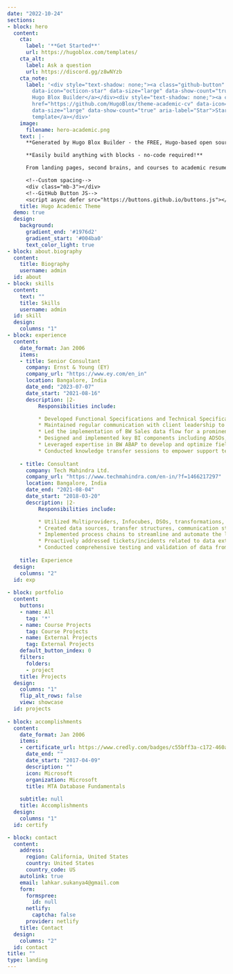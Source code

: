```yaml
---
date: "2022-10-24"
sections:
- block: hero
  content:
    cta:
      label: '**Get Started**'
      url: https://hugoblox.com/templates/
    cta_alt:
      label: Ask a question
      url: https://discord.gg/z8wNYzb
    cta_note:
      label: '<div style="text-shadow: none;"><a class="github-button" href="https://github.com/HugoBlox/hugo-blox-builder"
        data-icon="octicon-star" data-size="large" data-show-count="true" aria-label="Star">Star
        Hugo Blox Builder</a></div><div style="text-shadow: none;"><a class="github-button"
        href="https://github.com/HugoBlox/theme-academic-cv" data-icon="octicon-star"
        data-size="large" data-show-count="true" aria-label="Star">Star the Academic
        template</a></div>'
    image:
      filename: hero-academic.png
    text: |-
      **Generated by Hugo Blox Builder - the FREE, Hugo-based open source website builder trusted by 500,000+ sites.**

      **Easily build anything with blocks - no-code required!**

      From landing pages, second brains, and courses to academic resumés, conferences, and tech blogs.

      <!--Custom spacing-->
      <div class="mb-3"></div>
      <!--GitHub Button JS-->
      <script async defer src="https://buttons.github.io/buttons.js"></script>
    title: Hugo Academic Theme
  demo: true
  design:
    background:
      gradient_end: '#1976d2'
      gradient_start: '#004ba0'
      text_color_light: true
- block: about.biography
  content:
    title: Biography
    username: admin
  id: about
- block: skills
  content:
    text: ""
    title: Skills
    username: admin
  id: skill
  design:
    columns: "1"
- block: experience
  content:
    date_format: Jan 2006
    items:
    - title: Senior Consultant
      company: Ernst & Young (EY)
      company_url: "https://www.ey.com/en_in"
      location: Bangalore, India
      date_end: "2023-07-07"
      date_start: "2021-08-16"
      description: |2-
          Responsibilities include:

          * Developed Functional Specifications and Technical Specifications for BI components essential to the restructuring of the organization's landscape, ensuring alignment with business objectives.
          * Maintained regular communication with client leadership to provide updates on project development progress and address any concerns or queries.
          * Led the implementation of BW Sales data flow for a prominent Fortune 500 company, serving as the primary liaison between clients, onshore management, and development teams throughout the project lifecycle.
          * Designed and implemented key BI components including ADSOs, DTPs, transformations, open hubs, generic data sources, and Bex queries, tailored to meet specific project requirements.
          * Leveraged expertise in BW ABAP to develop and optimize field routines, start routines, end routines, and expert routines, enhancing data processing efficiency.
          * Conducted knowledge transfer sessions to empower support teams with the necessary skills and insights following the successful implementation of projects.
          
    - title: Consultant
      company: Tech Mahindra Ltd.
      company_url: "https://www.techmahindra.com/en-in/?f=1466217297"
      location: Bangalore, India
      date_end: "2021-08-04"
      date_start: "2018-03-20"
      description: |2-
          Responsibilities include:

          * Utilized Multiproviders, Infocubes, DSOs, transformations, and DTPs to fulfill end-user reporting needs, ensuring alignment with organizational objectives.
          * Created data sources, transfer structures, communication structures, transfer rules, and update rules for infosources, DSO objects, and infocubes, optimizing data flow and integrity.
          * Implemented process chains to streamline and automate the loading process for master data and transaction data, enhancing operational efficiency.
          * Proactively addressed tickets/incidents related to data extractions, data load failures, and performance issues, mitigating risks and minimizing disruptions to business operations.
          * Conducted comprehensive testing and validation of data from source systems against Business Objects reports, ensuring accuracy and reliability of reporting metrics.
          
    title: Experience
  design:
    columns: "2"
  id: exp
    
- block: portfolio
  content:
    buttons:
    - name: All
      tag: '*'
    - name: Course Projects
      tag: Course Projects
    - name: External Projects
      tag: External Projects
    default_button_index: 0
    filters:
      folders:
      - project
    title: Projects
  design:
    columns: "1"
    flip_alt_rows: false
    view: showcase
  id: projects
  
- block: accomplishments
  content:
    date_format: Jan 2006
    items:
    - certificate_url: https://www.credly.com/badges/c55bff3a-c172-460a-89d7-502e8951d3c1/public_url
      date_end: ""
      date_start: "2017-04-09"
      description: ""
      icon: Microsoft
      organization: Microsoft
      title: MTA Database Fundamentals
   
    subtitle: null
    title: Accomplishments
  design:
    columns: "1"    
  id: certify

- block: contact
  content:
    address:
      region: California, United States
      country: United States
      country_code: US
    autolink: true
    email: lahkar.sukanya4@gmail.com
    form:
      formspree:
        id: null
      netlify:
        captcha: false
      provider: netlify
    title: Contact
  design:
    columns: "2"
  id: contact
title: ""
type: landing
---
```

